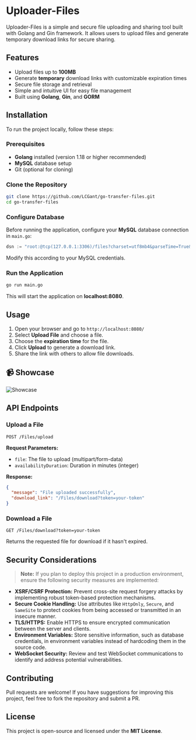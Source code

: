 # Uploader-Files

Uploader-Files is a simple and secure file uploading and sharing tool built with Golang and Gin framework. It allows users to upload files and generate temporary download links for secure sharing.

## Features

- Upload files up to **100MB**
- Generate **temporary** download links with customizable expiration times
- Secure file storage and retrieval
- Simple and intuitive UI for easy file management
- Built using **Golang**, **Gin**, and **GORM**

## Installation

To run the project locally, follow these steps:

### Prerequisites

- **Golang** installed (version 1.18 or higher recommended)
- **MySQL** database setup
- Git (optional for cloning)

### Clone the Repository

```sh
git clone https://github.com/LCGant/go-transfer-files.git
cd go-transfer-files
```

### Configure Database

Before running the application, configure your **MySQL** database connection in `main.go`:

```go
dsn := "root:@tcp(127.0.0.1:3306)/files?charset=utf8mb4&parseTime=True&loc=Local"
```

Modify this according to your MySQL credentials.

### Run the Application

```sh
go run main.go
```

This will start the application on **localhost:8080**.

## Usage

1. Open your browser and go to `http://localhost:8080/`
2. Select **Upload File** and choose a file.
3. Choose the **expiration time** for the file.
4. Click **Upload** to generate a download link.
5. Share the link with others to allow file downloads.

## 📹 Showcase

![Showcase](img-showcase/demo.gif)

## API Endpoints

### **Upload a File**

```http
POST /Files/upload
```

**Request Parameters:**

- `file`: The file to upload (multipart/form-data)
- `availabilityDuration`: Duration in minutes (integer)

**Response:**

```json
{
  "message": "File uploaded successfully",
  "download_link": "/Files/download?token=your-token"
}
```

### **Download a File**

```http
GET /Files/download?token=your-token
```

Returns the requested file for download if it hasn't expired.

## Security Considerations

> **Note:** If you plan to deploy this project in a production environment, ensure the following security measures are implemented:

- **XSRF/CSRF Protection:** Prevent cross-site request forgery attacks by implementing robust token-based protection mechanisms.
- **Secure Cookie Handling:** Use attributes like `HttpOnly`, `Secure`, and `SameSite` to protect cookies from being accessed or transmitted in an insecure manner.
- **TLS/HTTPS:** Enable HTTPS to ensure encrypted communication between the server and clients.
- **Environment Variables:** Store sensitive information, such as database credentials, in environment variables instead of hardcoding them in the source code.
- **WebSocket Security:** Review and test WebSocket communications to identify and address potential vulnerabilities.

## Contributing

Pull requests are welcome! If you have suggestions for improving this project, feel free to fork the repository and submit a PR.

## License

This project is open-source and licensed under the **MIT License**.

